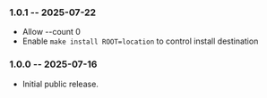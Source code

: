 ### 1.0.1 -- 2025-07-22
  * Allow --count 0
  * Enable `make install ROOT=location` to control install destination
### 1.0.0 -- 2025-07-16
  * Initial public release.
